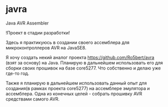 # javra
Java AVR Assembler

!Проект в стадии разработки!

Здесь я практикуюсь в создании своего ассемблера для микроконтроллеров AVR на JavaSE8.

Я хочу создать некий аналог проекта https://github.com/Ro5bert/avra (взят за основу) на Java.
Планирую в дальнейшем использовать его для сборки своих прошивок на базе core5277.
Что собственно и делаю уже где-то год.

Также я планирую в дальнейшем использовать данный опыт для создания(в рамках проекта core5277) на ассемблере эмулятора и ассемблера.
Одна из конечных целей - собрать прошивку AVR средствами самого AVR.

